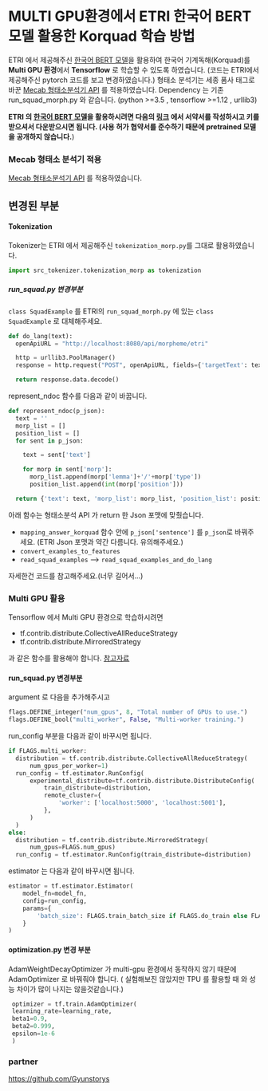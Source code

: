 # MULTI GPU환경에서 ETRI 한국어 BERT모델 활용한 Korquad 학습 방법  

ETRI 에서 제공해주신 [한국어 BERT 모델](http://aiopen.etri.re.kr/)을 활용하여 한국어 기계독해(Korquad)를 **Multi GPU 환경**에서 **Tensorflow** 로 학습할 수 있도록 하였습니다.
(코드는 ETRI에서 제공해주신 pytorch 코드를 보고 변경하였습니다.)
형태소 분석기는 세종 품사 태그로 바꾼 [Mecab 형태소분석기 API](https://github.com/Gyunstorys/nlp-api) 를 적용하였습니다. 
Dependency 는 기존 run_squad_morph.py 와 같습니다. (python >=3.5 , tensorflow >=1.12 , urllib3)

**ETRI 의 [한국어 BERT 모델](http://aiopen.etri.re.kr/)을 활용하시려면 다음의 [링크](http://aiopen.etri.re.kr/service_dataset.php) 에서 서약서를 작성하시고 키를 받으셔서 다운받으시면 됩니다. 
(사용 허가 협약서를 준수하기 때문에 pretrained 모델을 공개하지 않습니다.**)


### Mecab 형태소 분석기 적용 
[Mecab 형태소분석기 API](https://github.com/Gyunstorys/nlp-api) 를 적용하였습니다. 

## 변경된 부분 

#### Tokenization 
Tokenizer는 ETRI 에서 제공해주신 `tokenization_morp.py`를 그대로 활용하였습니다. 
```python
import src_tokenizer.tokenization_morp as tokenization
```

##### run_squad.py 변경부분 
`class SquadExample`  를 ETRI의 `run_squad_morph.py` 에 있는 `class SquadExample` 로 대체해주세요. 

```python
def do_lang(text):
  openApiURL = "http://localhost:8080/api/morpheme/etri"

  http = urllib3.PoolManager()
  response = http.request("POST", openApiURL, fields={'targetText': text})

  return response.data.decode()
```

represent_ndoc 함수를 다음과 같이 바꿉니다.
```python
def represent_ndoc(p_json):
  text = ''
  morp_list = []
  position_list = []
  for sent in p_json:

    text = sent['text']

    for morp in sent['morp']:
      morp_list.append(morp['lemma']+'/'+morp['type'])
      position_list.append(int(morp['position']))

  return {'text': text, 'morp_list': morp_list, 'position_list': position_list}

```
아래 함수는 형태소분석 API 가 return 한 Json 포맷에 맞췄습니다.

* `mapping_answer_korquad` 함수 안에 `p_json['sentence']` 를 `p_json`로  바꿔주세요.
(ETRI Json 포맷과 약간 다름니다. 유의해주세요.)
* `convert_examples_to_features` 
* `read_squad_examples` --> `read_squad_examples_and_do_lang` 

자세한건 코드를 참고해주세요.(너무 길어서...)



### Multi GPU 활용
Tensorflow 에서 Multi GPU 환경으로 학습하시려면 
* tf.contrib.distribute.CollectiveAllReduceStrategy
* tf.contrib.distribute.MirroredStrategy

과 같은 함수를 활용해야 합니다. 
[참고자료](https://www.youtube.com/watch?v=bRMGoPqsn20&t=381s)

#### run_squad.py 변경부분 

argument 로 다음을 추가해주시고 

```python
flags.DEFINE_integer("num_gpus", 8, "Total number of GPUs to use.")
flags.DEFINE_bool("multi_worker", False, "Multi-worker training.")
```

run_config 부분을 다음과 같이 바꾸시면 됩니다. 
```python
if FLAGS.multi_worker:
  distribution = tf.contrib.distribute.CollectiveAllReduceStrategy(
      num_gpus_per_worker=1)
  run_config = tf.estimator.RunConfig(
      experimental_distribute=tf.contrib.distribute.DistributeConfig(
          train_distribute=distribution,
          remote_cluster={
              'worker': ['localhost:5000', 'localhost:5001'],
          },
      )
  )
else:
  distribution = tf.contrib.distribute.MirroredStrategy(
      num_gpus=FLAGS.num_gpus)
  run_config = tf.estimator.RunConfig(train_distribute=distribution)
```

estimator 는 다음과 같이 바꾸시면 됩니다. 
```python
estimator = tf.estimator.Estimator(
    model_fn=model_fn,
    config=run_config,
    params={
        'batch_size': FLAGS.train_batch_size if FLAGS.do_train else FLAGS.predict_batch_size,
    }
)
```

#### optimization.py 변경 부분 
AdamWeightDecayOptimizer 가 multi-gpu 환경에서 동작하지 않기 때문에 
AdamOptimizer 로 바꿔줘야 합니다. 
( 실험해보진 않았지만 TPU 를 활용할 때 와 성능 차이가 많이 나지는 않을것같습니다.)

```python
 optimizer = tf.train.AdamOptimizer(
 learning_rate=learning_rate,
 beta1=0.9,
 beta2=0.999,
 epsilon=1e-6
 )
```

### partner 
https://github.com/Gyunstorys
